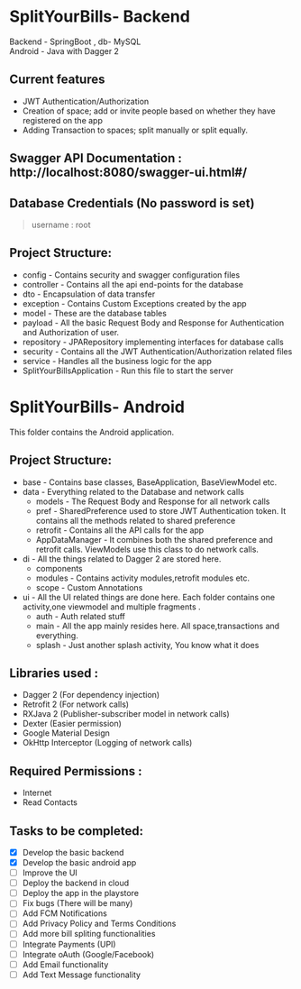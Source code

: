 # SplitYourBills- Backend
Backend - SpringBoot , db- MySQL<br/>
Android - Java with Dagger 2


## Current features
 - JWT Authentication/Authorization
 - Creation of space; add or invite people based on whether they have registered on the app
 - Adding Transaction to spaces; split manually or split equally.

## Swagger API Documentation :  http://localhost:8080/swagger-ui.html#/
## Database Credentials (No password is set)
> username : root

## Project Structure: 
  - config - Contains security and swagger configuration files
  - controller - Contains all the api end-points for the database
  - dto - Encapsulation of data transfer
  - exception - Contains Custom Exceptions created by the app
  - model - These are the database tables
  - payload - All the basic Request Body and Response for Authentication and Authorization of user.
  - repository - JPARepository implementing interfaces for database calls
  - security - Contains all the JWT Authentication/Authorization related files
  - service - Handles all the business logic for the app
  - SplitYourBillsApplication - Run this file to start the server


# SplitYourBills- Android
This folder contains the Android application.
## Project Structure: 
  - base - Contains base classes, BaseApplication, BaseViewModel etc.
  - data - Everything related to the Database and network calls
    - models - The Request Body and Response for all network calls
    - pref - SharedPreference used to store JWT Authentication token. It contains all the methods related to shared preference
    - retrofit - Contains all the API calls for the app
    - AppDataManager - It combines both the shared preference and retrofit calls. ViewModels use this class to do network calls.
  - di - All the things related to Dagger 2 are stored here.
    - components
    - modules - Contains activity modules,retrofit modules etc.
    - scope - Custom Annotations
  - ui - All the UI related things are done here. Each folder contains one activity,one viewmodel and multiple fragments .
    - auth - Auth related stuff
    - main - All the app mainly resides here. All space,transactions and everything.
    - splash  - Just another splash activity, You know what it does

## Libraries used :
  - Dagger 2 (For dependency injection)
  - Retrofit 2 (For network calls)
  - RXJava 2 (Publisher-subscriber model in network calls)
  - Dexter (Easier permission)
  - Google Material Design
  - OkHttp Interceptor (Logging of network calls)

## Required Permissions : 

 - Internet
 - Read Contacts

## Tasks to be completed: 

- [x] Develop the basic backend 
- [x] Develop the basic android app 
- [ ] Improve the UI
- [ ] Deploy the backend in cloud
- [ ] Deploy the app in the playstore
- [ ] Fix bugs (There will be many)
- [ ] Add FCM Notifications
- [ ] Add Privacy Policy and Terms Conditions
- [ ] Add more bill spliting functionalities
- [ ] Integrate Payments (UPI)
- [ ] Integrate oAuth (Google/Facebook)
- [ ] Add Email functionality
- [ ] Add Text Message functionality
